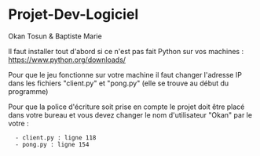 # Projet-Dev-Logiciel
 Okan Tosun & Baptiste Marie
 
 Il faut installer tout d'abord si ce n'est pas fait Python sur vos machines : https://www.python.org/downloads/

Pour que le jeu fonctionne sur votre machine il faut changer l'adresse IP dans les fichiers "client.py" et "pong.py" (elle se trouve au début du programme)

Pour que la police d'écriture soit prise en compte le projet doit être placé dans votre bureau et vous devez changer le nom d'utilisateur "Okan" par le votre :
      
      - client.py : ligne 118
      - pong.py : ligne 154
